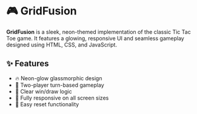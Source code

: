 
# 🎮 GridFusion

**GridFusion** is a sleek, neon-themed implementation of the classic Tic Tac Toe game. It features a glowing, responsive UI and seamless gameplay designed using HTML, CSS, and JavaScript.


## ✨ Features

- 🔥 Neon-glow glassmorphic design
- 🧠 Two-player turn-based gameplay
- 🎯 Clear win/draw logic
- 📱 Fully responsive on all screen sizes
- 🔄 Easy reset functionality



